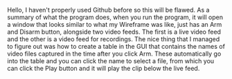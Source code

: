 Hello, I haven't properly used Github before so this will be flawed.
As a summary of what the program does, when you run the program, it will open a window that looks similar to what my Wireframe was like, just has an Arm and Disarm button, alongside two video feeds. The first is a live video feed and the other is a video feed for recordings.
The nice thing that I managed to figure out was how to create a table in the GUI that contains the names of video files captured in the time after you click Arm. These automatically go into the table and you can click the name to select a file, from which you can click the Play button and it will play the clip below the live feed.  
